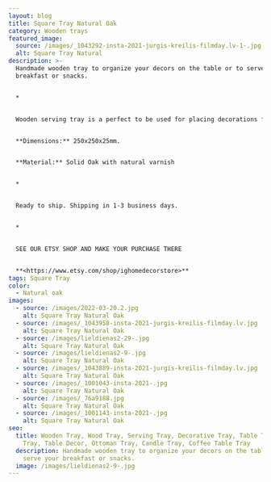 ```yaml
---
layout: blog
title: Square Tray Natural Oak
category: Wooden trays
featured_image:
  source: /images/_1043292-insta-2021-jurgis-kreilis-filmday.lv-1-.jpg
  alt: Square Tray Natural
description: >-
  Handmade wooden tray to organize your decors on the table or to serve your
  breakfast or snacks.


  *


  Wooden serving tray is a perfect to be used for placing decorations for any holidays- Easter, Advent time, Christmas. You can use it as a serving tray while you have your breakfast, an ottoman tray in your living room or as a candle or decoration holder on your bedside table.Also perfect housewarming, Birthday or Mother's Day gift.


  **Dimensions:** 250x250x25mm.


  **Material:** Solid Oak with natural varnish


  *


  Ready to ship. Shipping in 1-3 business days.


  *


  SEE OUR ETSY SHOP AND MAKE YOUR PURCHASE THERE


  **<https://www.etsy.com/shop/ighomedecorstore>**
tags: Square Tray
color:
  - Natural oak
images:
  - source: /images/2022-03-20.2.jpg
    alt: Square Tray Natural Oak
  - source: /images/_1043958-insta-2021-jurgis-kreilis-filmday.lv.jpg
    alt: Square Tray Natural Oak
  - source: /images/lieldienas2-29-.jpg
    alt: Square Tray Natural Oak
  - source: /images/lieldienas2-9-.jpg
    alt: Square Tray Natural Oak
  - source: /images/_1043889-insta-2021-jurgis-kreilis-filmday.lv.jpg
    alt: Square Tray Natural Oak
  - source: /images/_1001043-insta-2021-.jpg
    alt: Square Tray Natural Oak
  - source: /images/_76a9188.jpg
    alt: Square Tray Natural Oak
  - source: /images/_1001143-insta-2021-.jpg
    alt: Square Tray Natural Oak
seo:
  title: Wooden Tray, Wood Tray, Serving Tray, Decorative Tray, Table Tray, Tea
    Tray, Table Decor, Ottoman Tray, Candle Tray, Coffee Table Tray
  description: Handmade wooden tray to organize your decors on the table or to
    serve your breakfast or snacks.
  image: /images/lieldienas2-9-.jpg
---
```

